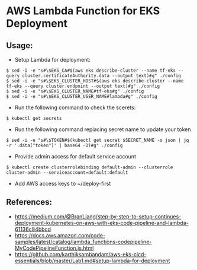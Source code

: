 # AWS Lambda Function for EKS Deployment

## Usage:

- Setup Lambda for deployment:
```
$ sed -i -e "s#\$EKS_CA#$(aws eks describe-cluster --name tf-eks --query cluster.certificateAuthority.data --output text)#g" ./config
$ sed -i -e "s#\$EKS_CLUSTER_HOST#$(aws eks describe-cluster --name tf-eks --query cluster.endpoint --output text)#g" ./config
$ sed -i -e "s#\$EKS_CLUSTER_NAME#tf-eks#g" ./config
$ sed -i -e "s#\$EKS_CLUSTER_USER_NAME#lambda#g" ./config
```

- Run the following command to check the scerets:
```
$ kubectl get secrets
```

- Run the following command replacing secret name to update your token
```
$ sed -i -e "s#\$TOKEN#$(kubectl get secret $SECRET_NAME -o json | jq -r '.data["token"]' | base64 -D)#g" ./config
```

- Provide admin access for default service account
```
$ kubectl create clusterrolebinding default-admin --clusterrole cluster-admin --serviceaccount=default:default
```

- Add AWS access keys to ~/deploy-first

## References:
- https://medium.com/@BranLiang/step-by-step-to-setup-continues-deployment-kubernetes-on-aws-with-eks-code-pipeline-and-lambda-61136c84bbcd
- https://docs.aws.amazon.com/code-samples/latest/catalog/lambda_functions-codepipeline-MyCodePipelineFunction.js.html
- https://github.com/karthiksambandam/aws-eks-cicd-essentials/blob/master/Lab1.md#setup-lambda-for-deployment
